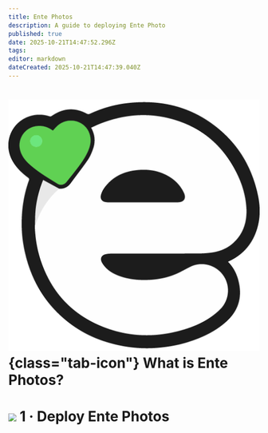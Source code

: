 ```yaml
---
title: Ente Photos
description: A guide to deploying Ente Photo
published: true
date: 2025-10-21T14:47:52.296Z
tags: 
editor: markdown
dateCreated: 2025-10-21T14:47:39.040Z
---
```


# ![](/ente-photos.png){class="tab-icon"} What is Ente Photos?

# <img src="/docker.png" class="tab-icon"> 1 · Deploy Ente Photos
```yaml